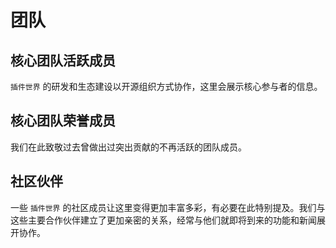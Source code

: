 <script setup>
import { VPTeamMembers } from 'vitepress/theme'

const members = [
    {
        avatar: 'https://cdn.fresns.cn/wiki/avatars/mouyong.jpg',
        name: '牟勇',
        title: 'Creator',
        links: [
            {
                icon: {
                svg: '<svg class="icon" viewBox="0 0 1024 1024" version="1.1" xmlns="http://www.w3.org/2000/svg" p-id="3562" height="128" width="128"><path d="M369.437585 678.288281l64.901149 86.490863 22.083971 0L607.479073 605.751221l119.321596 159.027923 71.447239 0L607.479073 513.579985 445.380208 688.829358 369.437585 585.346495 233.094314 764.780167l71.446215 0L369.437585 678.288281zM274.238386 272.66096l63.698764 0 0 63.698764-63.698764 0L274.238386 272.66096 274.238386 272.66096zM385.055285 272.66096l365.597629 0 0 63.698764L385.055285 336.359724 385.055285 272.66096 385.055285 272.66096zM274.238386 400.058488l63.698764 0 0 62.822814-63.698764 0L274.238386 400.058488 274.238386 400.058488zM385.055285 400.058488l365.597629 0 0 62.822814L385.055285 462.881302 385.055285 400.058488 385.055285 400.058488zM892.880195 257.394255c0-70.117964-56.839543-126.957507-126.959553-126.957507L258.096754 130.436748c-70.117964 0-126.95853 56.839543-126.95853 126.957507l0 507.817748c0 70.120011 56.840566 126.960577 126.95853 126.960577l507.823887 0c70.120011 0 126.959553-56.840566 126.959553-126.960577L892.880195 257.394255 892.880195 257.394255zM849.773422 756.258073c0 50.774407-41.159422 91.934852-91.933829 91.934852l-490.787886 0c-50.773384 0-91.933829-41.160445-91.933829-91.934852L175.117878 265.479397c0-50.77236 41.160445-91.938945 91.933829-91.938945l490.787886 0c50.774407 0 91.933829 41.166585 91.933829 91.938945L849.773422 756.258073 849.773422 756.258073zM830.055334 741.916437" fill="#272636" p-id="3563"></path></svg>'
                },
                link: 'https://blog.iwnweb.com/'
            },
            {
                icon: {
                    svg: '<svg class="icon" viewBox="0 0 1024 1024" version="1.1" xmlns="http://www.w3.org/2000/svg" p-id="2686" height="128" width="128"><path d="M511.6 76.3C264.3 76.2 64 276.4 64 523.5 64 718.9 189.3 885 363.8 946c23.5 5.9 19.9-10.8 19.9-22.2v-77.5c-135.7 15.9-141.2-73.9-150.3-88.9C215 726 171.5 718 184.5 703c30.9-15.9 62.4 4 98.9 57.9 26.4 39.1 77.9 32.5 104 26 5.7-23.5 17.9-44.5 34.7-60.8-140.6-25.2-199.2-111-199.2-213 0-49.5 16.3-95 48.3-131.7-20.4-60.5 1.9-112.3 4.9-120 58.1-5.2 118.5 41.6 123.2 45.3 33-8.9 70.7-13.6 112.9-13.6 42.4 0 80.2 4.9 113.5 13.9 11.3-8.6 67.3-48.8 121.3-43.9 2.9 7.7 24.7 58.3 5.5 118 32.4 36.8 48.9 82.7 48.9 132.3 0 102.2-59 188.1-200 212.9 23.5 23.2 38.1 55.4 38.1 91v112.5c0.8 9 0 17.9 15 17.9 177.1-59.7 304.6-227 304.6-424.1 0-247.2-200.4-447.3-447.5-447.3z" p-id="2687"></path></svg>',
                },
                link: 'https://github.com/mouyong'
            },
            {
                icon: {
                    svg: '<svg class="icon" viewBox="0 0 1024 1024" version="1.1" xmlns="http://www.w3.org/2000/svg" p-id="5505" height="128" width="128"><path d="M1008.810667 231.68a15.530667 15.530667 0 0 1 0.597333 4.224v219.733333c0 5.76-3.114667 11.093333-8.064 13.909334l-184.448 106.24v210.517333a16.128 16.128 0 0 1-8.021333 13.909333L423.722667 1021.866667a13.482667 13.482667 0 0 1-2.816 1.152c-0.341333 0.085333-0.682667 0.341333-1.024 0.426666a14.848 14.848 0 0 1-8.192 0c-0.469333-0.085333-0.853333-0.341333-1.237334-0.512-0.896-0.341333-1.834667-0.597333-2.688-1.066666L22.784 800.213333a16.042667 16.042667 0 0 1-8.064-13.909333V126.890667c0-1.408 0.213333-2.816 0.597333-4.181334 0.128-0.512 0.426667-0.896 0.597334-1.365333a15.744 15.744 0 0 1 0.981333-2.474667c0.170667-0.554667 0.64-0.938667 0.981333-1.408 0.512-0.682667 0.896-1.322667 1.408-1.92 0.512-0.426667 1.066667-0.768 1.578667-1.152 0.597333-0.512 1.152-1.024 1.749333-1.450666h0.042667L215.210667 2.133333a16 16 0 0 1 16 0l192.512 110.805334h0.085333c0.64 0.426667 1.152 0.896 1.749333 1.408l1.578667 1.152c0.554667 0.597333 0.896 1.237333 1.408 1.92 0.341333 0.469333 0.853333 0.896 1.066667 1.408 0.469333 0.810667 0.725333 1.621333 1.024 2.474666 0.128 0.469333 0.469333 0.896 0.554666 1.365334 0.426667 1.322667 0.597333 2.730667 0.597334 4.181333v411.818667l160.426666-92.330667V235.818667c0-1.408 0.213333-2.816 0.597334-4.181334 0.128-0.469333 0.384-0.896 0.554666-1.365333a20.778667 20.778667 0 0 1 1.024-2.517333c0.298667-0.512 0.768-0.896 1.066667-1.408 0.512-0.64 0.896-1.28 1.408-1.834667 0.512-0.512 1.066667-0.853333 1.578667-1.194667 0.597333-0.469333 1.109333-0.981333 1.749333-1.365333h0.042667l192.554666-110.848a16 16 0 0 1 16 0l192.554667 110.848c0.682667 0.426667 1.152 0.896 1.792 1.322667 0.512 0.426667 1.066667 0.768 1.536 1.194666 0.554667 0.597333 0.938667 1.237333 1.450667 1.877334 0.341333 0.512 0.810667 0.896 1.024 1.408 0.469333 0.853333 0.768 1.664 1.024 2.517333a6.826667 6.826667 0 0 1 0.64 1.408z m-31.573334 214.698667V263.637333l-67.328 38.741334-93.098666 53.589333v182.741333l160.426666-92.330666z m-192.469333 330.666666v-182.912l-91.562667 52.266667-261.418666 149.248v184.576l352.981333-203.178667zM46.72 154.624v622.421333l352.981333 203.178667v-184.576l-184.405333-104.32-0.085333-0.128h-0.085334c-0.597333-0.426667-1.066667-0.896-1.706666-1.322667-0.469333-0.426667-1.024-0.768-1.493334-1.152l-0.042666-0.085333c-0.554667-0.512-0.896-1.066667-1.322667-1.664-0.426667-0.512-0.896-0.981333-1.194667-1.578667h-0.085333c-0.341333-0.597333-0.554667-1.322667-0.853333-2.005333-0.256-0.682667-0.597333-1.152-0.768-1.834667a20.906667 20.906667 0 0 1-0.341334-2.432c-0.085333-0.597333-0.256-1.152-0.256-1.749333V246.997333l-93.013333-53.632-67.328-38.741333zM223.189333 34.56l-160.426666 92.330667 160.426666 92.330666 160.341334-92.330666L223.189333 34.56z m83.456 576.213333l93.098667-53.589333V154.624l-67.413333 38.784-93.098667 53.589333v402.56l67.413333-38.784zM800.810667 143.530667l-160.426667 92.330666 160.426667 92.288 160.384-92.330666-160.384-92.288z m-16.042667 212.437333l-93.098667-53.589333-67.370666-38.741334v182.741334l93.098666 53.589333 67.370667 38.741333V355.968z m-369.066667 411.904l235.264-134.314667 117.589334-67.072-160.298667-92.288-184.490667 106.197334-168.149333 96.853333 160.085333 90.624z" p-id="5506"></path></svg>',
                },
                link: 'https://learnku.com/users/6324/articles'
            },
            {
                icon: {
                    svg: '<svg class="icon" viewBox="0 0 1024 1024" version="1.1" xmlns="http://www.w3.org/2000/svg" p-id="2655" height="128" width="128"><path d="M512 512m-464 0a464 464 0 1 0 928 0 464 464 0 1 0-928 0Z" p-id="2656"></path><path d="M679.04 467.2a80 80 0 0 0-25.28-152.32 81.6 81.6 0 0 0-64 20 134.56 134.56 0 0 1 32 182.56 192 192 0 0 1 82.08 97.92h59.36A21.76 21.76 0 0 0 784 593.6a128 128 0 0 0-104.96-126.4zM394.24 517.44a129.6 129.6 0 0 1-21.28-56.96 134.56 134.56 0 0 1 32-106.24A138.88 138.88 0 0 1 432 331.68a82.24 82.24 0 0 0-39.84-16.8 80 80 0 0 0-46.56 152.32 128 128 0 0 0-105.6 126.4 21.76 21.76 0 0 0 21.76 21.76h50.56a192.96 192.96 0 0 1 81.92-97.92z" fill="#FFFFFF" p-id="2657"></path><path d="M363.68 709.76h288a26.4 26.4 0 0 0 26.4-26.24 155.68 155.68 0 0 0-127.04-152.96 97.28 97.28 0 0 0-30.4-184 88.16 88.16 0 0 0-12.96-0.8A97.28 97.28 0 0 0 464 530.56a155.68 155.68 0 0 0-127.04 152.96 26.4 26.4 0 0 0 26.72 26.24z" fill="#FFFFFF" p-id="2658"></path></svg>',
                },
                link: 'https://qm.qq.com/cgi-bin/qm/qr?k=HQk1tD_Go7Uu3Lk7qC2NLst16GlHdBXF&jump_from=webapi&authKey=jsPnMLVY465KLRtuHjDXB0DmQpJIovdq2ZGwXNyRLDC1CcLs9DZsrihuFmD+ejnM'
            },
            {
                icon: {
                svg: '<svg class="icon" viewBox="0 0 1024 1024" version="1.1" xmlns="http://www.w3.org/2000/svg" p-id="3562" height="128" width="128"><path d="M369.437585 678.288281l64.901149 86.490863 22.083971 0L607.479073 605.751221l119.321596 159.027923 71.447239 0L607.479073 513.579985 445.380208 688.829358 369.437585 585.346495 233.094314 764.780167l71.446215 0L369.437585 678.288281zM274.238386 272.66096l63.698764 0 0 63.698764-63.698764 0L274.238386 272.66096 274.238386 272.66096zM385.055285 272.66096l365.597629 0 0 63.698764L385.055285 336.359724 385.055285 272.66096 385.055285 272.66096zM274.238386 400.058488l63.698764 0 0 62.822814-63.698764 0L274.238386 400.058488 274.238386 400.058488zM385.055285 400.058488l365.597629 0 0 62.822814L385.055285 462.881302 385.055285 400.058488 385.055285 400.058488zM892.880195 257.394255c0-70.117964-56.839543-126.957507-126.959553-126.957507L258.096754 130.436748c-70.117964 0-126.95853 56.839543-126.95853 126.957507l0 507.817748c0 70.120011 56.840566 126.960577 126.95853 126.960577l507.823887 0c70.120011 0 126.959553-56.840566 126.959553-126.960577L892.880195 257.394255 892.880195 257.394255zM849.773422 756.258073c0 50.774407-41.159422 91.934852-91.933829 91.934852l-490.787886 0c-50.773384 0-91.933829-41.160445-91.933829-91.934852L175.117878 265.479397c0-50.77236 41.160445-91.938945 91.933829-91.938945l490.787886 0c50.774407 0 91.933829 41.166585 91.933829 91.938945L849.773422 756.258073 849.773422 756.258073zM830.055334 741.916437" fill="#272636" p-id="3563"></path></svg>'
                },
                link: 'https://blog.iwnweb.com/vitepress-doc-website/'
            },
        ]
    },
]

const oldMembers = [
]
</script>

# 团队

## 核心团队活跃成员

 `插件世界` 的研发和生态建设以开源组织方式协作，这里会展示核心参与者的信息。

<VPTeamMembers size="small" :members="members" />

## 核心团队荣誉成员

我们在此致敬过去曾做出过突出贡献的不再活跃的团队成员。

<VPTeamMembers size="small" :members="oldMembers" />

## 社区伙伴

一些 `插件世界` 的社区成员让这里变得更加丰富多彩，有必要在此特别提及。我们与这些主要合作伙伴建立了更加亲密的关系，经常与他们就即将到来的功能和新闻展开协作。
